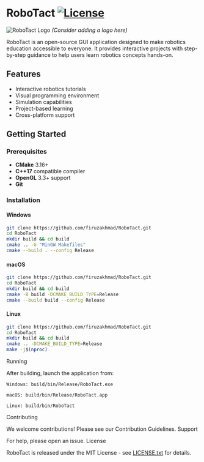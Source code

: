 # RoboTact [![License](https://img.shields.io/badge/License-MIT-blue.svg)](LICENSE)

![RoboTact Logo](https://via.placeholder.com/150) *(Consider adding a logo here)*

RoboTact is an open-source GUI application designed to make robotics education accessible to everyone. It provides interactive projects with step-by-step guidance to help users learn robotics concepts hands-on.

## Features
- Interactive robotics tutorials
- Visual programming environment
- Simulation capabilities
- Project-based learning
- Cross-platform support

## Getting Started

### Prerequisites
- **CMake** 3.16+
- **C++17** compatible compiler
- **OpenGL** 3.3+ support
- **Git**

### Installation

#### Windows
```bash
git clone https://github.com/firuzakhmad/RoboTact.git
cd RoboTact
mkdir build && cd build
cmake .. -G "MinGW Makefiles"
cmake --build . --config Release
```

#### macOS
```bash
git clone https://github.com/firuzakhmad/RoboTact.git
cd RoboTact
mkdir build && cd build
cmake -B build -DCMAKE_BUILD_TYPE=Release
cmake --build build --config Release
```

#### Linux
```bash
git clone https://github.com/firuzakhmad/RoboTact.git
cd RoboTact
mkdir build && cd build
cmake .. -DCMAKE_BUILD_TYPE=Release
make -j$(nproc)
```

Running

After building, launch the application from:

    Windows: build/bin/Release/RoboTact.exe

    macOS: build/bin/Release/RoboTact.app

    Linux: build/bin/RoboTact

Contributing

We welcome contributions! Please see our Contribution Guidelines.
Support

For help, please open an issue.
License

RoboTact is released under the MIT License - see [LICENSE.txt](LICENSE.txt) for details.
